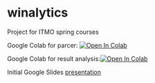 # winalytics
Project for ITMO spring courses


Google Colab for parcer: [![Open In Colab](https://colab.research.google.com/assets/colab-badge.svg)](https://colab.research.google.com/drive/1vVcFD9DQFhZ0FRuTEkO8PatT5vjG91F8)

Google Colab for result analysis:[![Open In Colab](https://colab.research.google.com/assets/colab-badge.svg)](https://colab.research.google.com/drive/1GsB-cIHPlxBuo44QQNxq-FIHyFYeb1IK)

Initial Google Slides [presentation](https://docs.google.com/presentation/d/1jrhBo5fh37AI0bWa5c5wWajz0TzdK0z6hz5CZf-1nmU/edit?usp=sharing)
